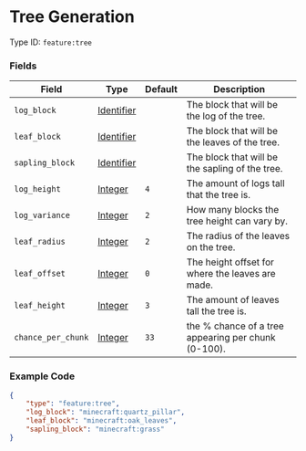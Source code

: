 # Tree Generation

Type ID: `feature:tree`

### Fields

  Field              | Type                                    | Default | Description
-------------------|-------------------------------------------|---------|-------------
`log_block`        | [Identifier](../data_types/identifier.md) |         | The block that will be the log of the tree.
`leaf_block`       | [Identifier](../data_types/identifier.md) |         | The block that will be the leaves of the tree.
`sapling_block`    | [Identifier](../data_types/identifier.md) |         | The block that will be the sapling of the tree.
`log_height`       | [Integer](../data_types/integer.md)       | `4`     | The amount of logs tall that the tree is.
`log_variance`     | [Integer](../data_types/integer.md)       | `2`     | How many blocks the tree height can vary by.
`leaf_radius`      | [Integer](../data_types/integer.md)       | `2`     | The radius of the leaves on the tree.
`leaf_offset`      | [Integer](../data_types/integer.md)       | `0`     | The height offset for where the leaves are made.
`leaf_height`      | [Integer](../data_types/integer.md)       | `3`     | The amount of leaves tall the tree is.
`chance_per_chunk` | [Integer](../data_types/integer.md)       | `33`    | the % chance of a tree appearing per chunk (0-100).

### Example Code

```json
{
    "type": "feature:tree",
    "log_block": "minecraft:quartz_pillar",
    "leaf_block": "minecraft:oak_leaves",
    "sapling_block": "minecraft:grass"
}
```
